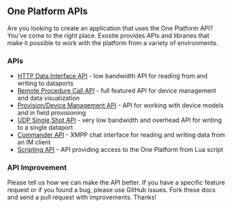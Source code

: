 ## One Platform APIs

Are you looking to create an application that uses the One Platform API? You've come to the right place. Exosite provides APIs and libraries that make it possible to work with the platform from a variety of environments. 

### APIs

* [HTTP Data Interface API](data/) - low bandwidth API for reading from and writing to dataports
* [Remote Procedure Call API](rpc/) - full featured API for device management and data visualization
* [Provision/Device Management API](https://developers.exosite.com/pages/viewpage.action?pageId=1179705) - API for working with device models and in field provisioning
* [UDP Single Shot API](udp/) - very low bandwidth and overhead API for writing to a single dataport
* [Commander API](https://developers.exosite.com/display/DEV/Commander+API) - XMPP chat interface for reading and writing data from an IM client
* [Scripting API](https://developers.exosite.com/display/DEV/Scripting+API) - API providing access to the One Platform from Lua script

### API Improvement

Please tell us how we can make the API better. If you have a specific feature request or if you found a bug, please use GitHub issues. Fork these docs and send a pull request with improvements. Thanks!


